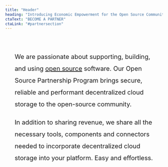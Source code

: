 ```yaml
---
title: "Header"
heading: "Introducing Economic Empowerment for the Open Source Community"
ctaText: "BECOME A PARTNER"
ctaLink: "#partnersection"
---
```


<div class='col-xs-12 col-sm-12 col-md-12 col-lg-12 text-center' style='font-size: 20px;line-height:38px;padding:6%;'>
<p>We are passionate about supporting, building, and using 
<a href='/open-source/'>open source</a> software. Our Open Source Partnership Program brings secure, reliable and performant decentralized cloud storage to the open-source community.</p>
<div class='spacer20'></div>
<p>In addition to sharing revenue, we share all the necessary tools, components and connectors needed to incorporate decentralized cloud storage into your platform. Easy and effortless.</p>
<div class='spacer20'></div>